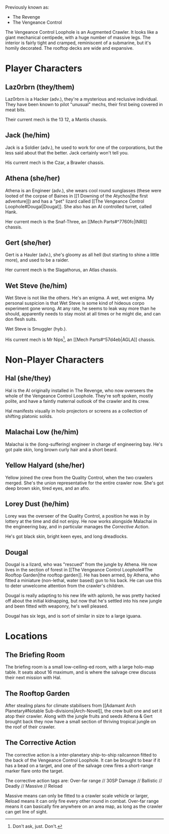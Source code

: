 Previously known as:
- The Revenge
- The Vengeance Control

The Vengeance Control Loophole is an Augmented Crawler. It looks like a giant mechanical centipede, with a huge number of massive legs. The interior is fairly tight and cramped, reminiscent of a submarine, but it's homily decorated. The rooftop decks are wide and expansive.

# Player Characters
## Laz0rbrn (they/them)
Laz0rbrn is a Hacker (adv.), they're a mysterious and reclusive individual. They have been known to pilot "unusual" mechs, their first being covered in meat bits.

Their current mech is the 13 12, a Mantis chassis.

## Jack (he/him)
Jack is a Soldier (adv.), he used to work for one of the corporations, but the less said about that the better. Jack certainly won't tell you.

His current mech is the Czar, a Brawler chassis.

## Athena (she/her)
Athena is an Engineer (adv.), she wears cool round sunglasses (these were looted of the corpse of Baines in [[1 Downing of the Atychos|the first adventure]]) and has a "pet" lizard called [[The Vengeance Control Loophole#Dougal|Dougal]]. She also has an AI controlled turret, called Hank.

Her current mech is the Snaf-Three, an [[Mech Parts#^7760fc|INRI]] chassis.

## Gert (she/her)
Gert is a Hauler (adv.), she's gloomy as all hell (but starting to shine a little more), and used to be a raider.

Her current mech is the Slagathorus, an Atlas chassis.

## Wet Steve (he/him)
Wet Steve is not like the others. He's an enigma. A wet, wet enigma. My personal suspicion is that Wet Steve is some kind of hideous corpo experiment gone wrong. At any rate, he seems to leak way more than he should, apparently needs to stay moist at all times or he might die, and can don flesh suits.

Wet Steve is Smuggler (hyb.).

His current mech is Mr Nips[^1], an [[Mech Parts#^57d4eb|AGLA]] chassis.

# Non-Player Characters
## Hal (she/they)
Hal is the AI originally installed in The Revenge, who now overseers the whole of the Vengeance Control Loophole. They're soft spoken, mostly polite, and have a faintly maternal outlook of the crawler and its crew.

Hal manifests visually in holo projectors or screens as a collection of shifting platonic solids.

## Malachai Low (he/him)
Malachai is the (long-suffering) engineer in charge of engineering bay. He's got pale skin, long brown curly hair and a short beard.

## Yellow Halyard (she/her)
Yellow joined the crew from the Quality Control, when the two crawlers merged. She's the union representative for the entire crawler now. She's got deep brown skin, tired eyes, and an afro.

## Lorey Dust (he/him)
Lorey was the overseer of the Quality Control, a position he was in by lottery at the time and did not enjoy. He now works alongside Malachai in the engineering bay, and in particular manages the *Corrective Action*.

He's got black skin, bright keen eyes, and long dreadlocks.

## Dougal
Dougal is a lizard, who was "rescued" from the jungle by Athena. He now lives in the section of forest in [[The Vengeance Control Loophole#The Rooftop Garden|the rooftop garden]]. He has been armed, by Athena, who fitted a miniature (non-lethal, water based) gun to his back. He can use this to deter unwelcome attention from the crawler's children.

Dougal is really adapting to his new life with aplomb, he was pretty hacked off about the initial kidnapping, but now that he's settled into his new jungle and been fitted with weaponry, he's well pleased.

Dougal has six legs, and is sort of similar in size to a large iguana.

# Locations

## The Briefing Room
The briefing room is a small low-ceiling-ed room, with a large holo-map table. It seats about 16 maximum, and is where the salvage crew discuss their next mission with Hal.

## The Rooftop Garden
After stealing plans for climate stabilisers from [[Adamant Arch Planetary#Notable Sub-divisions|Arch-Novel]], the crew built one and set it atop their crawler. Along with the jungle fruits and seeds Athena & Gert brought back they now have a small section of thriving tropical jungle on the roof of their crawler.

## The Corrective Action
The corrective action is a inter-planetary ship-to-ship railcannon fitted to the back of the Vengeance Control Loophole. It can be brought to bear if it has a bead on a target, and one of the salvage crew fires a short-range marker flare onto the target.

The corrective action tags are: Over-far range // 30SP Damage // Ballistic // Deadly // Massive // Reload

Massive means can only be fitted to a crawler scale vehicle or larger, Reload means it can only fire every other round in combat. Over-far range means it can basically fire anywhere on an area map, as long as the crawler can get line of sight.

[^1]: Don't ask, just. Don't.